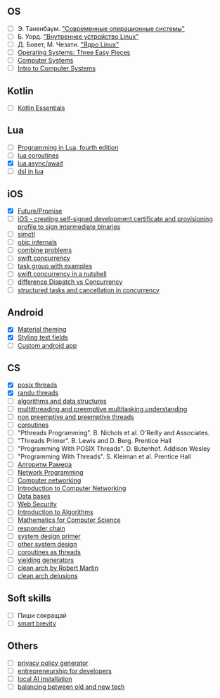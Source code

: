 ## OS
- [ ] Э. Таненбаум. ["Современные операционные системы"](https://www.ozon.ru/product/sovremennye-operatsionnye-sistemy-4-e-izd-1576406615/?asb=Hhl6P7DwwSerVkUSSCba5DYBHTYsB8EHoNkKcMg6DvI%253D&asb2=NgUbH1KANctpG1dHkchf_tMdhIL0mFMVlyCG4FgY1T166S81VeM-cUJ4Pvb0DMf9&avtc=1&avte=4&avts=1727415679&keywords=%D0%AD.+%D0%A2%D0%B0%D0%BD%D0%B5%D0%BD%D0%B1%D0%B0%D1%83%D0%BC.+%22%D0%A1%D0%BE%D0%B2%D1%80%D0%B5%D0%BC%D0%B5%D0%BD%D0%BD%D1%8B%D0%B5+%D0%BE%D0%BF%D0%B5%D1%80%D0%B0%D1%86%D0%B8%D0%BE%D0%BD%D0%BD%D1%8B%D0%B5+%D1%81%D0%B8%D1%81%D1%82%D0%B5%D0%BC%D1%8B%22)
- [ ] Б. Уорд. ["Внутреннее устройство Linux"](https://www.ozon.ru/product/vnutrennee-ustroystvo-linux-817158832/?advert=AL8AF0TkymZiUVfJC-aq5uFy5XpNSFnj0BVJTf_5NhK3sJCpYrsqrRKSfyCKSWDuaJoMNxiu2iDQdpS6EurlVBAVY7u0uNBbhqnOvu830HC9ZiU_At7YGKnyWfB6auDGRzL_F7wJ9_QAkyyuzKKeZBqJIZ5Xf2NqCWy4VHDX-rGv_mO08BQDuXX_A3XmIGRkvNDgIWzHK3jTOOKjS9fIKSNkl1jbwOfcxtEwvDEG6lsZcQ6arM2US9eqzZCHjgIsPAupUsU5v-suo0_1SoC-x3Uodd5KNJxGf787XQle3opnrbj6DHSZz9vifgKn3qAI-kjcUt6I807fvAzJIgfbf6OPNBOhBdp2PNaPvYEoFTfFlzpF8sr2knz-j1aymx3bYlY9TvKUejMJOzNajsnx_RipQH9KXFpdUVV8x2vY&avtc=1&avte=2&avts=1727415722&keywords=%D0%92%D0%BD%D1%83%D1%82%D1%80%D0%B5%D0%BD%D0%BD%D0%B5%D0%B5+%D1%83%D1%81%D1%82%D1%80%D0%BE%D0%B9%D1%81%D1%82%D0%B2%D0%BE+Linux)
- [ ] Д. Бовет, М. Чезати. ["Ядро Linux"](https://www.ozon.ru/product/kniga-matveev-m-d-yadro-linux-sborka-nastroyka-upravlenie-1641950205/?asb=Z6KUdjfvChw%252BnzOE1Z%252FAVQdoZDF6zewZe84MLANiicU%253D&asb2=jfxHtNSqO7vL180KqN05PHZfY_sIa2CABzMf2-fmpj_tXMSmDV2emQgeTNKhWHXs&avtc=1&avte=2&avts=1727514690&keywords=%D0%94.+%D0%91%D0%BE%D0%B2%D0%B5%D1%82,+%D0%9C.+%D0%A7%D0%B5%D0%B7%D0%B0%D1%82%D0%B8.+%22%D0%AF%D0%B4%D1%80%D0%BE+Linux%22)
- [ ] [Operating Systems: Three Easy Pieces](https://pages.cs.wisc.edu/~remzi/OSTEP/)
- [ ] [Computer Systems](https://csapp.cs.cmu.edu/3e/home.html)
- [ ] [Intro to Computer Systems](https://www.cs.cmu.edu/afs/cs/academic/class/15213-f16/www/schedule.html)

## Kotlin
- [ ] [Kotlin Essentials](https://kt.academy/book/kotlin_essentials)

## Lua
- [ ] [Programming in Lua, fourth edition](https://www.amazon.com/dp/8590379868)
- [ ] [lua coroutines](https://www.youtube.com/watch?v=G3NKwhWv8x0)
- [x] [lua async/await](https://github.com/ms-jpq/lua-async-await)
- [ ] [dsl in lua](https://leafo.net/guides/dsl-in-lua.html)

## iOS
- [x] [Future/Promise](https://www.swiftbysundell.com/articles/under-the-hood-of-futures-and-promises-in-swift/)
- [ ] [iOS - creating self-signed development certificate and provisioning profile to sign intermediate binaries](https://dkimitsa.github.io/2018/01/04/ios-homemade-provision-profile/)
- [ ] [simctl](https://habr.com/ru/post/506504/)
- [ ] [objc internals](https://alwaysprocessing.blog/series/objc-internals)
- [ ] [combine problems](https://habr.com/ru/companies/yandex/articles/850010/)
- [ ] [swift concurrency](https://github.com/artemnovichkov/awesome-swift-async-await)
- [ ] [task group with examples](https://habr.com/ru/articles/792444/)
- [ ] [swift concurrency in a nutshell](https://tech.bedrockstreaming.com/2023/11/14/swift-concurrency-in-a-nutshell.html)
- [ ] [difference Dispatch vs Concurrency](https://www.dhiwise.com/post/understanding-the-differences-swift-concurrency-vs-gcd)
- [ ] [structured tasks and cancellation in concurrency](https://juniperphoton.substack.com/p/dive-into-structured-tasks-and-task)

## Android
- [x] [Material theming](https://developer.android.com/codelabs/jetpack-compose-theming#8)
- [x] [Styling text fields](https://www.youtube.com/watch?v=cIK7ILpApGE)
- [ ] [Custom android app](https://habr.com/ru/companies/ruvds/articles/851256/)

## CS
- [x] [posix threads](https://hpc-tutorials.llnl.gov/posix/)
- [x] [randu threads](https://randu.org/tutorials/threads/)
- [ ] [algorithms and data structures](https://techdevguide.withgoogle.com/paths/data-structures-and-algorithms/)
- [ ] [multithreading and preemptive multitasking understanding](https://www.youtube.com/watch?v=mpDcIKlD6VE)
- [ ] [non preemptive and preemptive threads](https://www.cs.princeton.edu/courses/archive/fall08/cos318/lectures/Lec5-ThreadsImplementation.pdf)
- [ ] [coroutines](https://www.youtube.com/watch?v=8sEe-4tig_A)
- [ ] "Pthreads Programming". B. Nichols et al. O'Reilly and Associates.
- [ ] "Threads Primer". B. Lewis and D. Berg. Prentice Hall
- [ ] "Programming With POSIX Threads". D. Butenhof. Addison Wesley
- [ ] "Programming With Threads". S. Kleiman et al. Prentice Hall
- [ ] [Алгоритм Рамера](https://ru.m.wikipedia.org/wiki/Алгоритм_Рамера_—_Дугласа_—_Пекера)
- [ ] [Network Programming](https://beej.us/guide/bgnet/)
- [ ] [Computer networking](https://gaia.cs.umass.edu/kurose_ross/index.php)
- [ ] [Introduction to Computer Networking](https://www.youtube.com/playlist?list=PLoCMsyE1cvdWKsLVyf6cPwCLDIZnOj0NS)
- [ ] [Data bases](https://www.youtube.com/@CMUDatabaseGroup/playlists)
- [ ] [Web Security](https://web.stanford.edu/class/cs253/)
- [ ] [Introduction to Algorithms](https://ocw.mit.edu/courses/6-006-introduction-to-algorithms-spring-2020/)
- [ ] [Mathematics for Computer Science](https://ocw.mit.edu/courses/6-042j-mathematics-for-computer-science-fall-2010/)
- [ ] [responder chain](https://habr.com/ru/companies/psb/articles/597759/)
- [ ] [system design primer](https://github.com/donnemartin/system-design-primer)
- [ ] [other system design](https://github.com/karanpratapsingh/system-design)
- [ ] [coroutines as threads](https://dmitrykandalov.com/coroutines-as-threads)
- [ ] [yielding generators](https://dmitrykandalov.com/yielding-generators)
- [ ] [clean arch by Robert Martin](https://www.youtube.com/watch?v=Nsjsiz2A9mg)
- [ ] [clean arch delusions](https://habr.com/ru/companies/mobileup/articles/335382/)

## Soft skills
- [ ] Пиши сокращай
- [ ] [smart brevity](https://admiredleadership.com/book-summaries/smart-brevity/)

## Others
- [ ] [privacy policy generator](https://termly.io/products/privacy-policy-generator/)
- [ ] [entrepreneurship for developers](https://mobiusconf.com/talks/4940782cae63492680a5c3dd223ec4b4)
- [ ] [local AI installation](https://www.youtube.com/shorts/NQ31k5Huq9E)
- [ ] [balancing between old and new tech](https://tproger.ru/articles/dilemma-sto--vnedryat-innovacionnye-tehnologii-ili-ispolzovat-proverennyj-stek)